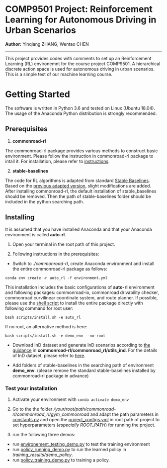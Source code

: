 # COMP9501 Project: Reinforcement Learning for Autonomous Driving in Urban Scenarios

**Author:** Yinqiang ZHANG, Wentao CHEN

---

This project provides codes with comments to set up an Reinforcement Learning (RL) environemnt for the course project COMP9501. A hierarchical discrete action space is used for autonomous driving in urban scenarios. This is a simple test of our machine learning course.  

# Getting Started

The software is written in Python 3.6 and tested on Linux (Ubuntu 18.04). The usage of the Anaconda Python distribution is strongly recommended. 

## Prerequisites

1. **commonroad-rl**

The commonroad-rl package provides various methods to construct basic environment. Please follow the instruction in commonroad-rl package to intall it. For installation, please refer to [instructions](https://commonroad.in.tum.de/commonroad-rl). 

2. **stable-baselines**

The code for RL algorithms is adapted from standard [Stable Baselines](https://stable-baselines.readthedocs.io/). Based on the [previous adapted version](https://github.com/NTUT-SELab/stable-baselines/tree/ActionMask), slight modifications are added. After installing commonroad-rl, the default installation of stable_baselines should be removed. Then the path of stable-baselines folder should be included in the python searching path. 

## Installing

It is assumed that you have installed Anaconda and that your Anaconda environment is called **auto-rl**.
 
1. Open your terminal in the root path of this project.

2. Following instructions in the prerequisites: 
- Switch to *./commonroad-rl*, create Anaconda environment and install the entire commonroad-rl package as follows:

```
conda env create -n auto_rl -f environment.yml
```

 This installation includes the basic configurations of **auto-rl** environment and following packages: commonroad-io, commonroad drivability checker, commonroad curvilinear coordinate system, and route planner. If possible, please use the [shell script](./commonroad-rl/scripts/install.sh) to install the entire package directly with following command for root user: 

```
bash scripts/install.sh -e auto_rl
```

If no root, an alternative method is here:

```
bash scripts/install.sh -e demo_env --no-root
```

- Download InD dataset and generate InD scenarios according to [the guidance](./commonroad-rl/commonroad_rl/utils_ind/README.md) in **commonroad-rl/commonroad_rl/utils_ind**. For the details of InD dataset, please refer to [here](https://www.ind-dataset.com/).

- Add folders of stable-baselines in the searching path of environment **demo_env**. (please remove the standard stable-baselines installed by commonroad-rl package in advance)
   
### Test your installation 

1. Activate your environment with ```conda activate demo_env```

2. Go to the the folder */your/root/path/commonroad-rl/commonroad_rl/gym_commonroad* and adapt the path parameters in [constants.py](./commonroad-rl/commonroad_rl/gym_commonroad/constants.py) and open the [project_configs.yml](./project_configs.yml) in root path of project to set hyperparameters (*especially ROOT_PATH*) for running the project. 

3. run the following three demos:
- run [environement_testing_demo.py](./environement_testing_demo.py) to test the training environment
- run [policy_running_demo.py](./policy_running_demo.py) to run the learned policy in *training_results/demo_policy*. 
- run [policy_training_demo.py](./policy_training_demo.py) to training a policy. 
